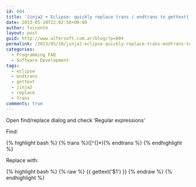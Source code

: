 ```yaml
---
id: 604
title: 'Jinja2 + Eclipse: quickly replace trans / endtrans to gettext( ) new style'
date: 2013-05-10T22:02:58+00:00
author: fvicente
layout: post
guid: http://www.alfersoft.com.ar/blog/?p=604
permalink: /2013/05/10/jinja2-eclipse-quickly-replace-trans-endtrans-to-gettext-new-style/
categories:
  - Programming FAQ
  - Software Development
tags:
  - eclipse
  - endtrans
  - gettext
  - jinja2
  - replace
  - trans
comments: true
---
```

<!--more-->

Open find/replace dialog and check &#8216;Regular expressions&#8217;

Find:

{% highlight bash %}
\{\% trans \%\}([^\{]*)\{\% endtrans \%\}
{% endhighlight %}

Replace with:

{% highlight bash %}
{% raw  %}
{{ gettext('$1') }}
{% endraw %}
{% endhighlight %}
